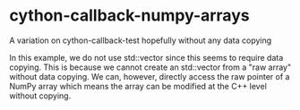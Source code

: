 # cython-callback-numpy-arrays
A variation on cython-callback-test hopefully without any data copying

In this example, we do not use std::vector since this seems to require data copying. This is 
because we cannot create an std::vector from a "raw array" without data copying. We can, however,
directly access the raw pointer of a NumPy array which means the array can be modified at the C++
level without copying. 
